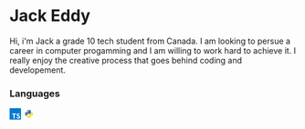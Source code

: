 

# Jack Eddy

Hi, i'm Jack a grade 10 tech student from Canada. I am looking to persue a career in computer progamming and I am willing to work hard to achieve it. I really enjoy the creative process that goes behind coding and developement.

### Languages

<code><img height="20" src="https://raw.githubusercontent.com/github/explore/80688e429a7d4ef2fca1e82350fe8e3517d3494d/topics/typescript/typescript.png"></code>
<code><img height="20" src="https://raw.githubusercontent.com/github/explore/80688e429a7d4ef2fca1e82350fe8e3517d3494d/topics/python/python.png"></code>
